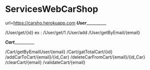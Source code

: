 # ServicesWebCarShop
url=https://carsho.herokuapp.com
_________________User___________________________

/User/get/{id} ex : /User/get/1
/User/add
/User/getByEmail/{email}

_________________Cart___________________________

/Cart/getByEmailUser/{email}
/Cart/gatTotalCart/{id}
/addCarToCart/{email}/{id_Car}
/deleteCarFromCart/{email}/{id_Car}
/clearCart/{email}
/validateCart/{email}
